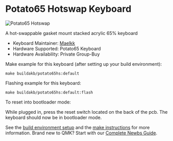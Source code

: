 # Potato65 Hotswap Keyboard

![Potato65 Hotswap](https://i.imgur.com/ysAGZCmh.jpg)

A hot-swappable gasket mount stacked acrylic 65% keyboard

-   Keyboard Maintainer: [Maelkk](https://github.com/Aeonstrife)
-   Hardware Supported: Potato65 Keyboard
-   Hardware Availability: Private Group-Buy

Make example for this keyboard (after setting up your build environment):

    make buildakb/potato65hs:default

Flashing example for this keyboard:

    make buildakb/potato65hs:default:flash

To reset into bootloader mode:

While plugged in, press the reset switch located on the back of the pcb.
The keyboard should now be in bootloader mode.

See the [build environment setup](https://docs.qmk.fm/#/getting_started_build_tools) and the [make instructions](https://docs.qmk.fm/#/getting_started_make_guide) for more information. Brand new to QMK? Start with our [Complete Newbs Guide](https://docs.qmk.fm/#/newbs).
